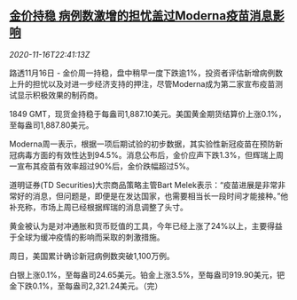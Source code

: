 <!--1605567319000-->
[金价持稳 病例数激增的担忧盖过Moderna疫苗消息影响](https://cn.reuters.com/article/precious-metals-1116-mon-idCNKBS27W2YY)
------

<div><i>2020-11-16T22:41:13Z</i></div><p>路透11月16日 - 金价周一持稳，盘中稍早一度下跌逾1%，投资者评估新增病例数上升的担忧以及对进一步经济支持的押注，尽管Moderna成为第二家宣布疫苗测试显示积极效果的制药商。</p><p>1849 GMT，现货金持稳于每盎司1,887.10美元。美国黄金期货结算价上涨0.1%，至每盎司1,887.80美元。</p><p>Moderna周一表示，根据一项后期试验的初步数据，其实验性新冠疫苗在预防新冠病毒方面的有效性达到94.5%。消息公布后，金价应声下跌1.3%，但辉瑞上周一宣布其疫苗有效率超过90%后，金价跌幅超过5%。</p><p>道明证券(TD Securities)大宗商品策略主管Bart Melek表示：“疫苗进展是非常非常好的消息，但问题是，即便是在发达国家，也需要相当长一段时间才能接种。”他补充称，市场上周已经根据辉瑞的消息调整了头寸。</p><p>黄金被认为是对冲通胀和货币贬值的工具，今年已经上涨了24%以上，主要得益于全球为缓冲疫情的影响而采取的刺激措施。</p><p>周日，美国累计确诊新冠病例数突破1,100万例。</p><p>白银上涨0.1%，至每盎司24.65美元。铂金上涨3.5%，至每盎司919.90美元，钯金下跌0.1%，至每盎司2,321.24美元。（完）</p>
